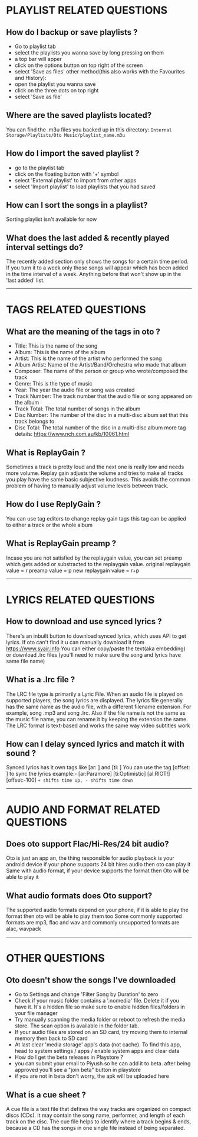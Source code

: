 # PLAYLIST RELATED QUESTIONS

## How do I backup or save playlists ?
 - Go to playlist tab
 - select the playlists you wanna save by long pressing on them
 - a top bar will apper
 - click on the options button on top right of the screen
 - select 'Save as files'
other method(this also works with the Favourites and History):
 - open the playlist you wanna save
 - click on the three dots on top right
 - select 'Save as file'

## Where are the saved playlists located?
You can find the .m3u files you backed up in this directory:
`Internal Storage/Playlists/Oto Music/playlist_name.m3u`

## How do I import the saved playlist ?
 - go to the playlist tab
 - click on the floating button with '+' symbol
 - select 'External playlist' to import from other apps
 - select 'Import playlist' to load playlists that you had saved

## How can I sort the songs in a playlist?
Sorting playlist isn't available for now

## What does the last added & recently played interval settings do?
The recently added section only shows the songs for a certain time period.
If you turn it to a week only those songs will appear which has been added in the time interval of a week.
Anything before that won't show up in the 'last added' list.

---

# TAGS RELATED QUESTIONS

## What are the meaning of the tags in oto ?
 - Title: This is the name of the song
 - Album: This is the name of the album
 - Artist: This is the name of the artist who performed the song
 - Album Artist: Name of the Artist/Band/Orchestra who made that album
 - Composer: The name of the person or group who wrote/composed the track
 - Genre: This is the type of music
 - Year: The year the audio file or song was created
 - Track Number: The track number that the audio file or song appeared on the album
 - Track Total: The total number of songs in the album
 - Disc Number: The number of the disc in a multi-disc album set that this track belongs to
 - Disc Total: The total number of the disc in a multi-disc album
more tag details: https://www.nch.com.au/kb/10061.html

## What is ReplayGain ?
Sometimes a track is pretty loud and the next one is really low and needs more volume.
Replay gain adjusts the volume and tries to make all tracks you play have the same basic subjective loudness.
This avoids the common problem of having to manually adjust volume levels between track.

## How do I use ReplyGain ?
You can use tag editors to change replay gain tags
this tag can be applied to either a track or the whole album

## What is ReplayGain preamp ?
Incase you are not satisfied by the replaygain value, you can set preamp which gets added or substracted to the replaygain value.
    original replaygain value = r
    preamp value = p
    new replaygain value = r+p

---

# LYRICS RELATED QUESTIONS

## How to download and use synced lyrics ?
There's an inbuilt button to download synced lyrics, which uses API to get lyrics.
If oto can't  find it u can manually download it from https://www.syair.info
You can  either copy/paste the text(aka embedding) or download .lrc files
(you'll need to make sure the song and lyrics have same file name)

## What is a .lrc file ?
The LRC file type is primarily a Lyric File. When an audio file is played on supported players, the song lyrics are displayed. The lyrics file generally has the same name as the audio file, with a different filename extension. For example, song .mp3 and song .lrc. Also If the file name is not the same as the music file name, you can rename it by keeping the extension the same. The LRC format is text-based and works the same way video subtitles work

## How can  I delay synced lyrics and match it with sound ?
Synced lyrics has it own tags like [ar: ] and [ti: ]
You can use the tag [offset: ] to sync the lyrics
example:-
[ar:Paramore]
[ti:Optimistic]
[al:RIOT!]
[offset:-100]
`+ shifts time up, - shifts time down`

---

# AUDIO AND FORMAT RELATED QUESTIONS

## Does oto support Flac/Hi-Res/24 bit audio?
Oto is just an app an, the thing responsible for audio playback is your android device
if your phone supports 24 bit hires audio then oto can play it
Same with audio format, if your device supports the format then Oto will be able to play it

## What audio formats does Oto support?
The supported audio formats depend on your phone, if it is able to play the format then oto will be able to play them too
Some commonly supported formats are mp3, flac and wav
and commonly unsupported formats are alac, wavpack

---

# OTHER QUESTIONS

## Oto doesn't show the songs I've downloaded
 - Go to Settings and change 'Filter Song by Duration' to zero
 - Check if your music folder contains a '.nomedia' file. Delete it if you have it. It's a hidden file so make sure to enable hidden files/folders in your file manager
 - Try manually scanning the media folder or reboot to refresh the media store. The scan option is available in the folder tab.
 - If your audio files are stored on an SD card, try moving them to internal memory then back to SD card
 - At last clear 'media storage' app's data (not cache). To find this app, head to system settings / apps / enable system apps and clear data
 - How do I get the beta releases in Playstore ?
 - you can submit your email to Piyush so he can add it to beta. after being approved you'll see a "join beta" button in playstore
 - if you are not in beta don't worry, the apk will be uploaded here

## What is a  cue sheet ?
A cue file is a text file that defines the way tracks are organized on compact discs (CDs). It may contain the song name, performer, and length of each track on the disc. The cue file helps to identify where a track begins & ends, because a CD has the songs in one single file instead of being separated.

